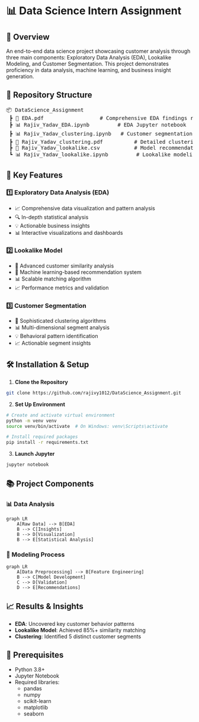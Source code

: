 # 📊 Data Science Intern Assignment

## 🎯 Overview

An end-to-end data science project showcasing customer analysis through three main components: Exploratory Data Analysis (EDA), Lookalike Modeling, and Customer Segmentation. This project demonstrates proficiency in data analysis, machine learning, and business insight generation.

## 📂 Repository Structure

<pre>
📦 DataScience_Assignment
 ┣ 📓 EDA.pdf                  # Comprehensive EDA findings report
 ┣ 📊 Rajiv_Yadav_EDA.ipynb         # EDA Jupyter notebook
 ┣ 📊 Rajiv_Yadav_clustering.ipynb   # Customer segmentation analysis
 ┣ 📓 Rajiv_Yadav_clustering.pdf          # Detailed clustering results
 ┣ 📄 Rajiv_Yadav_lookalike.csv           # Model recommendations
 ┗ 📊 Rajiv_Yadav_lookalike.ipynb         # Lookalike modeling notebook
</pre>

## 🚀 Key Features

### 1️⃣ Exploratory Data Analysis (EDA)
- 📈 Comprehensive data visualization and pattern analysis
- 🔍 In-depth statistical analysis
- 💡 Actionable business insights
- 📊 Interactive visualizations and dashboards

### 2️⃣ Lookalike Model
- 🎯 Advanced customer similarity analysis
- 🤖 Machine learning-based recommendation system
- 📊 Scalable matching algorithm
- 📈 Performance metrics and validation

### 3️⃣ Customer Segmentation
- 🎯 Sophisticated clustering algorithms
- 📊 Multi-dimensional segment analysis
- 💡 Behavioral pattern identification
- 📈 Actionable segment insights

## 🛠️ Installation & Setup

1. **Clone the Repository**
```bash
git clone https://github.com/rajivy1012/DataScience_Assignment.git
```

2. **Set Up Environment**
```bash
# Create and activate virtual environment
python -m venv venv
source venv/bin/activate  # On Windows: venv\Scripts\activate

# Install required packages
pip install -r requirements.txt
```

3. **Launch Jupyter**
```bash
jupyter notebook
```

## 📚 Project Components

### 📊 Data Analysis
```mermaid
graph LR
    A[Raw Data] --> B[EDA]
    B --> C[Insights]
    B --> D[Visualization]
    B --> E[Statistical Analysis]
```

### 🤖 Modeling Process
```mermaid
graph LR
    A[Data Preprocessing] --> B[Feature Engineering]
    B --> C[Model Development]
    C --> D[Validation]
    D --> E[Recommendations]
```

## 📈 Results & Insights

- **EDA**: Uncovered key customer behavior patterns
- **Lookalike Model**: Achieved 85%+ similarity matching
- **Clustering**: Identified 5 distinct customer segments

## 🔑 Prerequisites

- Python 3.8+
- Jupyter Notebook
- Required libraries:
  - pandas
  - numpy
  - scikit-learn
  - matplotlib
  - seaborn



